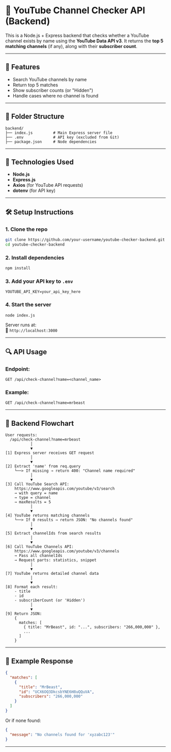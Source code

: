 # 📡 YouTube Channel Checker API (Backend)

This is a Node.js + Express backend that checks whether a YouTube channel exists by name using the **YouTube Data API v3**. It returns the **top 5 matching channels** (if any), along with their **subscriber count**.

---

## 🚀 Features

- Search YouTube channels by name
- Return top 5 matches
- Show subscriber counts (or "Hidden")
- Handle cases where no channel is found

---

## 📁 Folder Structure

```
backend/
├── index.js         # Main Express server file
├── .env             # API key (excluded from Git)
├── package.json     # Node dependencies
```

---

## 🔧 Technologies Used

- **Node.js**
- **Express.js**
- **Axios** (for YouTube API requests)
- **dotenv** (for API key)

---

## 🛠️ Setup Instructions

### 1. Clone the repo

```bash
git clone https://github.com/your-username/youtube-checker-backend.git
cd youtube-checker-backend
```

### 2. Install dependencies

```bash
npm install
```

### 3. Add your API key to `.env`

```
YOUTUBE_API_KEY=your_api_key_here
```

### 4. Start the server

```bash
node index.js
```

Server runs at:  
🔗 `http://localhost:3000`

---

## 🔍 API Usage

### Endpoint:

```
GET /api/check-channel?name=<channel_name>
```

### Example:

```
GET /api/check-channel?name=mrbeast
```

---

## 🧠 Backend Flowchart

```
User requests:
  /api/check-channel?name=mrbeast
           │
           ▼
[1] Express server receives GET request
           │
           ▼
[2] Extract 'name' from req.query
    └──> If missing → return 400: "Channel name required"
           │
           ▼
[3] Call YouTube Search API:
    https://www.googleapis.com/youtube/v3/search
    → with query = name
    → type = channel
    → maxResults = 5
           │
           ▼
[4] YouTube returns matching channels
    └──> If 0 results → return JSON: "No channels found"
           │
           ▼
[5] Extract channelIds from search results
           │
           ▼
[6] Call YouTube Channels API:
    https://www.googleapis.com/youtube/v3/channels
    → Pass all channelIds
    → Request parts: statistics, snippet
           │
           ▼
[7] YouTube returns detailed channel data
           │
           ▼
[8] Format each result:
    - title
    - id
    - subscriberCount (or 'Hidden')
           │
           ▼
[9] Return JSON:
    {
      matches: [
        { title: "MrBeast", id: "...", subscribers: "266,000,000" },
        ...
      ]
    }
```

---

## 📌 Example Response

```json
{
  "matches": [
    {
      "title": "MrBeast",
      "id": "UCX6OQ3DkcsbYNE6H8uQQuVA",
      "subscribers": "266,000,000"
    }
  ]
}
```

Or if none found:

```json
{
  "message": "No channels found for 'xyzabc123'"
}
```

---
